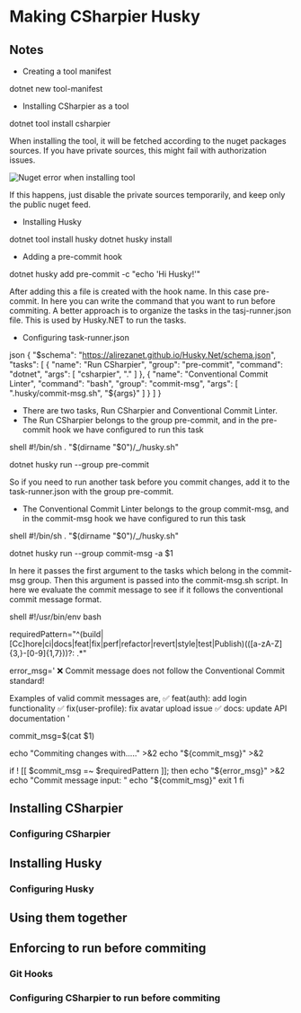 ﻿# Making CSharpier Husky

## Notes

* Creating a tool manifest

dotnet new tool-manifest

* Installing CSharpier as a tool

dotnet tool install csharpier

When installing the tool, it will be fetched according to the nuget packages sources.
If you have private sources, this might fail with authorization issues.

![Nuget error when installing tool](./images/nuget-tool-error.png)

If this happens, just disable the private sources temporarily, and keep only
the public nuget feed.

* Installing Husky

dotnet tool install husky
dotnet husky install

* Adding a pre-commit hook

dotnet husky add pre-commit -c "echo 'Hi Husky!'"

After adding this a file is created with the hook name. In this case pre-commit.
In here you can write the command that you want to run before commiting.
A better approach is to organize the tasks in the tasj-runner.json file.
This is used by Husky.NET to run the tasks.

* Configuring task-runner.json

json
{
"$schema": "https://alirezanet.github.io/Husky.Net/schema.json",
"tasks": [
{
"name": "Run CSharpier",
"group": "pre-commit",
"command": "dotnet",
"args": [
"csharpier",
"."
]
},
{
"name": "Conventional Commit Linter",
"command": "bash",
"group": "commit-msg",
"args": [
".husky/commit-msg.sh",
"${args}"
]
}
]
}


* There are two tasks, Run CSharpier and Conventional Commit Linter.
* The Run CSharpier belongs to the group pre-commit, and in the pre-commit hook we have configured to run this task

shell
#!/bin/sh
. "$(dirname "$0")/_/husky.sh"

dotnet husky run --group pre-commit


So if you need to run another task before you commit changes, add it to the task-runner.json
with the group pre-commit.

* The Conventional Commit Linter belongs to the group commit-msg, and in the commit-msg hook we have configured to run this task

shell
#!/bin/sh
. "$(dirname "$0")/_/husky.sh"

dotnet husky run --group commit-msg -a $1


In here it passes the first argument to the tasks which belong in the commit-msg group.
Then this argument is passed into the commit-msg.sh script.
In here we evaluate the commit message to see if it follows the conventional commit message format.

shell
#!/usr/bin/env bash

requiredPattern="^(build|[Cc]hore|ci|docs|feat|fix|perf|refactor|revert|style|test|Publish)(\([a-zA-Z]{3,}\-[0-9]{1,7}\))?: .*"

error_msg='
❌   Commit message does not follow the Conventional Commit standard!

Examples of valid commit messages are,
✅   feat(auth): add login functionality
✅   fix(user-profile): fix avatar upload issue
✅   docs: update API documentation
'

commit_msg=$(cat $1)

echo "Commiting changes with....." >&2
echo "${commit_msg}" >&2

if ! [[ $commit_msg =~ $requiredPattern ]];
then
echo "${error_msg}" >&2
echo "Commit message input: "
echo "${commit_msg}"
exit 1
fi




## Installing CSharpier

### Configuring CSharpier

## Installing Husky

### Configuring Husky

## Using them together

## Enforcing to run before commiting

### Git Hooks

### Configuring CSharpier to run before commiting
